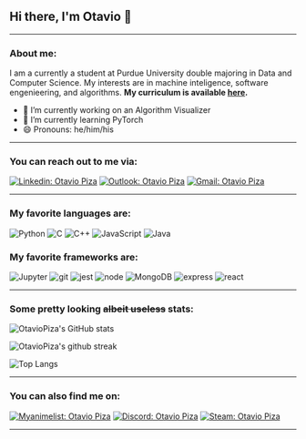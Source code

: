 ## Hi there, I'm Otavio 👋

---

### About me:

I am a currently a student at Purdue University double majoring in Data and Computer Science. My interests are in machine inteligence, software engenieering, and algorithms. **My curriculum is available <a href='https://drive.google.com/file/d/1IQp1kk96pS9DpaCHb6aoh93PMQBvU-nS/view?usp=sharing'>here</a>.**

- 🔭 I’m currently working on an Algorithm Visualizer
- 🌱 I’m currently learning PyTorch
- 😄 Pronouns: he/him/his

---

### You can reach out to me via:

[![Linkedin: Otavio Piza](https://img.shields.io/badge/LinkedIn-0077B5?style=for-the-badge&logo=linkedin&logoColor=white)](https://www.linkedin.com/in/otavio-sartorelli-de-toledo-piza-020a24204/)
[![Outlook: Otavio Piza](https://img.shields.io/badge/Microsoft_Outlook-0078D4?style=for-the-badge&logo=microsoft-outlook&logoColor=white)](mailto:osartore@purdue.edu)
[![Gmail: Otavio Piza](https://img.shields.io/badge/Gmail-D14836?style=for-the-badge&logo=gmail&logoColor=white)](mailto:otaviostpiza@gmail.com)

---

### My favorite languages are:

![Python](https://img.shields.io/badge/Python-3776AB?style=for-the-badge&logo=python&logoColor=white)
![C](https://img.shields.io/badge/C-00599C?style=for-the-badge&logo=c&logoColor=white)
![C++](https://img.shields.io/badge/C%2B%2B-00599C?style=for-the-badge&logo=c%2B%2B&logoColor=white)
![JavaScript](https://img.shields.io/badge/JavaScript-F7DF1E?style=for-the-badge&logo=javascript&logoColor=black)
![Java](https://img.shields.io/badge/Java-ED8B00?style=for-the-badge&logo=java&logoColor=white)


### My favorite frameworks are:

![Jupyter](https://img.shields.io/badge/Jupyter-F37626.svg?&style=for-the-badge&logo=Jupyter&logoColor=white)
![git](https://img.shields.io/badge/Git-F05032?style=for-the-badge&logo=git&logoColor=whit)
![jest](https://img.shields.io/badge/Jest-C21325?style=for-the-badge&logo=jest&logoColor=white)
![node](https://img.shields.io/badge/Node.js-43853D?style=for-the-badge&logo=node-dot-js&logoColor=white)
![MongoDB](https://img.shields.io/badge/MongoDB-4EA94B?style=for-the-badge&logo=mongodb&logoColor=white)
![express](https://img.shields.io/badge/Express.js-000000?style=for-the-badge&logo=express&logoColor=white)
![react](https://img.shields.io/badge/React-20232A?style=for-the-badge&logo=react&logoColor=61DAFB)


---

### Some pretty looking ~~albeit useless~~ stats:

![OtavioPiza's GitHub stats](https://github-readme-stats.vercel.app/api?username=OtavioPiza&count_private=true&show_icons=true&theme=tokyonight)

![OtavioPiza's github streak](https://github-readme-streak-stats.herokuapp.com/?user=OtavioPiza&theme=tokyonight)

![Top Langs](https://github-readme-stats.vercel.app/api/top-langs/?username=OtavioPiza&count_private=true&show_icons=true&theme=tokyonight&layout=compact&langs_count=8)

---

### You can also find me on:

[![Myanimelist: Otavio Piza](https://img.shields.io/badge/MyAnimeList-2E51A2?style=for-the-badge&logo=MyAnimeList&logoColor=white
)](https://myanimelist.net/profile/OtavioPiza)
[![Discord: Otavio Piza](https://img.shields.io/badge/Discord-7289DA?style=for-the-badge&logo=discord&logoColor=white)](https://discordapp.com/users/otavio#0076)
[![Steam: Otavio Piza](https://img.shields.io/badge/Steam-000000?style=for-the-badge&logo=steam&logoColor=white)](https://steamcommunity.com/id/OtavioPiza/)

---